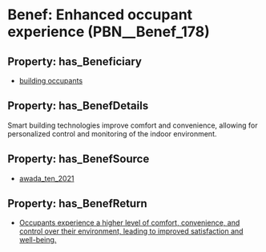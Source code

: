 # Benef: __Enhanced occupant experience__ (PBN__Benef_178)

## Property: has_Beneficiary

* [building occupants](../Stakeholder/PBN__Stakeholder_97)

## Property: has_BenefDetails

Smart building technologies improve comfort and convenience, allowing for personalized control and monitoring of the indoor environment.

## Property: has_BenefSource

* [awada_ten_2021](../Article/PBN__Article_38)

## Property: has_BenefReturn

* [Occupants experience a higher level of comfort, convenience, and control over their environment, leading to improved satisfaction and well-being.](../BenefReturn/PBN__BenefReturn_182)

